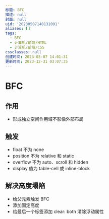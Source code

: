 ```yaml
---
标题: BFC
描述: null
封面: null
uid: '20230507140131091'
aliases: []
tags:
  - BFC
  - 计算机/前端/HTML
  - 计算机/前端/CSS
cssclasses: null
创建时间: 2023-05-07 14:01:31
更新时间: 2023-12-31 03:07:35
---
```


# BFC

## 作用

- 形成独立空间作用域不影像外部布局

## 触发

- float 不为 none
- position 不为 relative 和 static
- overflow 不为 auto、scroll 和 hidden
- display 值为 table-cell 或 inline-block

## 解决高度塌陷

- 给父元素触发 BFC
- 添加固定高度
- 给最后一个标签添加 clear: both 清除浮动属性

